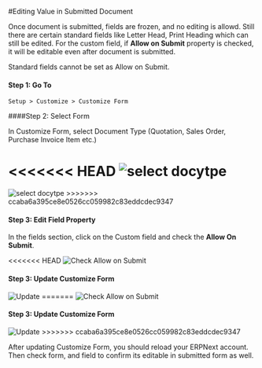 #Editing Value in Submitted Document

Once document is submitted, fields are frozen, and no editing is allowd. Still there are certain standard fields like Letter Head, Print Heading which can still be edited. For the custom field, if **Allow on Submit** property is checked, it will be editable even after document is submitted.

<div class="well"> Standard fields cannot be set as Allow on Submit.</div>

#### Step 1: Go To

`Setup > Customize > Customize Form`

####Step 2: Select Form

In Customize Form, select Document Type (Quotation, Sales Order, Purchase Invoice Item etc.)

<<<<<<< HEAD
<img alt="select docytpe" class="screenshot" src="/docs/assets/img/articles/allow-on-submit-1.png">
=======
<img alt="select docytpe" class="screenshot" src="{{docs_base_url}}/assets/img/articles/allow-on-submit-1.png">
>>>>>>> ccaba6a395ce8e0526cc059982c83eddcdec9347

#### Step 3: Edit Field Property

In the fields section, click on the Custom field and check the **Allow On Submit**.

<<<<<<< HEAD
<img alt="Check Allow on Submit" class="screenshot" src="/docs/assets/img/articles/allow-on-submit-2.png">

#### Step 3: Update Customize Form

<img alt="Update" class="screenshot" src="/docs/assets/img/articles/allow-on-submit-3.png">
=======
<img alt="Check Allow on Submit" class="screenshot" src="{{docs_base_url}}/assets/img/articles/allow-on-submit-2.png">

#### Step 3: Update Customize Form

<img alt="Update" class="screenshot" src="{{docs_base_url}}/assets/img/articles/allow-on-submit-3.png">
>>>>>>> ccaba6a395ce8e0526cc059982c83eddcdec9347

After updating Customize Form, you should reload your ERPNext account. Then check form, and field to confirm its editable in submitted form as well.

<!-- markdown -->
